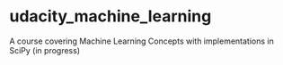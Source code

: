 # udacity_machine_learning
A course covering Machine Learning Concepts with implementations in SciPy (in progress)
